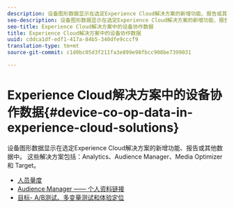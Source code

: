 ```yaml
---
description: 设备图形数据显示在选定Experience Cloud解决方案的新增功能、报告或其他数据中。 这些解决方案包括：Analytics、Audience Manager、Media Optimizer 和 Target。
seo-description: 设备图形数据显示在选定Experience Cloud解决方案的新增功能、报告或其他数据中。 这些解决方案包括：Analytics、Audience Manager、Media Optimizer 和 Target。
seo-title: Experience Cloud解决方案中的设备协作数据
title: Experience Cloud解决方案中的设备协作数据
uuid: cddca1df-edf1-417a-84b5-340dfe9cccf9
translation-type: tm+mt
source-git-commit: c1d0bc05d3f211fa3e899e98fbcc908be7399031

---
```



# Experience Cloud解决方案中的设备协作数据{#device-co-op-data-in-experience-cloud-solutions}

设备图形数据显示在选定Experience Cloud解决方案的新增功能、报告或其他数据中。 这些解决方案包括：Analytics、Audience Manager、Media Optimizer 和 Target。

* [人员量度](people.md)
* [Audience Manager —— 个人资料链接](proflie-link.md)
* [目标- A/B测试、多变量测试和体验定位](target.md)
